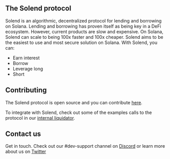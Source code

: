 ## The Solend protocol

Solend is an algorithmic, decentralized protocol for lending and borrowing on Solana.
Lending and borrowing has proven itself as being key in a DeFi ecosystem. However, current products are slow and expensive. On Solana, Solend can scale to being 100x faster and 100x cheaper. Solend aims to be the easiest to use and most secure solution on Solana.
With Solend, you can:
- Earn interest
- Borrow
- Leverage long
- Short

## Contributing

The Solend protocol is open source and you can contribute [here](https://github.com/solendprotocol/solana-program-library/tree/mainnet/token-lending).

To integrate with Solend, check out some of the examples calls to the protocol in our [internal liquidator](https://github.com/solendprotocol/liquidator).

## Contact us

Get in touch. Check out our #dev-support channel on [Discord](https://discord.com/invite/aGXvPNGXDT) or learn more about us on [Twitter](https://twitter.com/solendprotocol)
